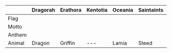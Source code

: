 ||Dragorah|Erathora|Kentotia|Oceania|Saintaints|Titanrus|Voldelere|
|---|---|---|---|---|---|---|---|
Flag |
Motto | 
Anthem |
Animal | Dragon | Griffin | --- | Lamia | Steed | --- | --- |

